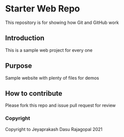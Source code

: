 # Starter Web Repo

This repository is for showing how Git and GitHub work

## Introduction
This is a sample web project for every one
## Purpose

Sample website with plenty of files for demos

## How to contribute

Please fork this repo and issue pull request for review

### Copyright

Copyright to Jeyaprakash Dasu Rajagopal 2021